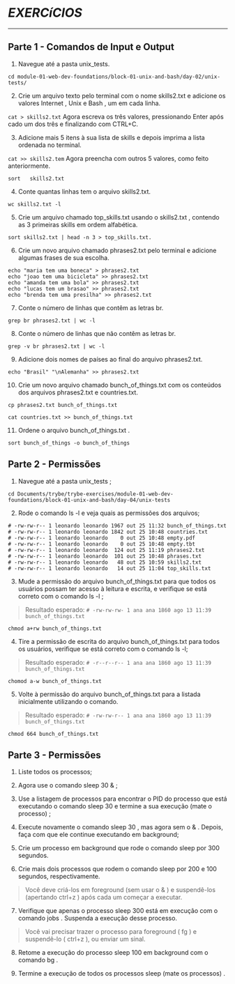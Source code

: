# *EXERCíCIOS*

----

## **Parte 1 - Comandos de Input e Output**

1. Navegue até a pasta unix_tests.

`cd module-01-web-dev-foundations/block-01-unix-and-bash/day-02/unix-tests/`

2. Crie um arquivo texto pelo terminal com o nome skills2.txt e adicione os valores Internet , Unix e Bash , um em cada linha.

`cat > skills2.txt` Agora escreva os três valores, pressionando Enter após cado um dos três e finalizando com CTRL+C.

3. Adicione mais 5 itens à sua lista de skills e depois imprima a lista ordenada no terminal.

`cat >> skills2.tem` Agora preencha com outros 5 valores, como feito anteriormente.

`sort	skills2.txt`

4. Conte quantas linhas tem o arquivo skills2.txt.

`wc skills2.txt -l`

5. Crie um arquivo chamado top_skills.txt usando o skills2.txt , contendo as 3 primeiras skills em ordem alfabética.

`sort skills2.txt | head -n 3 > top_skills.txt.`

6. Crie um novo arquivo chamado phrases2.txt pelo terminal e adicione algumas frases de sua escolha.

`echo "maria tem uma boneca" > phrases2.txt`</br>
`echo "joao tem uma bicicleta" >> phrases2.txt`</br>
`echo "amanda tem uma bola" >> phrases2.txt`</br>
`echo "lucas tem um brasao" >> phrases2.txt`</br>
`echo "brenda tem uma presilha" >> phrases2.txt`</br>

7. Conte o número de linhas que contêm as letras br.

`grep br phrases2.txt | wc -l`

8. Conte o número de linhas que não contêm as letras br.

`grep -v br phrases2.txt | wc -l`

9. Adicione dois nomes de países ao final do arquivo phrases2.txt.

`echo "Brasil" "\nAlemanha" >> phrases2.txt`

10. Crie um novo arquivo chamado bunch_of_things.txt com os conteúdos dos arquivos phrases2.txt e countries.txt.

`cp phrases2.txt bunch_of_things.txt`

`cat countries.txt >> bunch_of_things.txt`

11. Ordene o arquivo bunch_of_things.txt .

`sort bunch_of_things -o bunch_of_things`

## Parte 2 - Permissões

1. Navegue até a pasta unix_tests ;

`cd Documents/trybe/trybe-exercises/module-01-web-dev-foundations/block-01-unix-and-bash/day-04/unix-tests`

2. Rode o comando ls -l e veja quais as permissões dos arquivos;

`# -rw-rw-r-- 1 leonardo leonardo 1967 out 25 11:32 bunch_of_things.txt`</br>
`# -rw-rw-r-- 1 leonardo leonardo 1842 out 25 10:48 countries.txt`</br>
`# -rw-rw-r-- 1 leonardo leonardo    0 out 25 10:48 empty.pdf`</br>
`# -rw-rw-r-- 1 leonardo leonardo    0 out 25 10:48 empty.tbt`</br>
`# -rw-rw-r-- 1 leonardo leonardo  124 out 25 11:19 phrases2.txt`</br>
`# -rw-rw-r-- 1 leonardo leonardo  101 out 25 10:48 phrases.txt`</br>
`# -rw-rw-r-- 1 leonardo leonardo   48 out 25 10:59 skills2.txt`</br>
`# -rw-rw-r-- 1 leonardo leonardo   14 out 25 11:04 top_skills.txt`</br>

3. Mude a permissão do arquivo bunch_of_things.txt para que todos os usuários possam ter acesso à leitura e escrita, e verifique se está correto com o comando ls -l ;
> Resultado esperado:
`# -rw-rw-rw- 1 ana ana 1860 ago 13 11:39 bunch_of_things.txt`

`chmod a+rw bunch_of_things.txt`

4. Tire a permissão de escrita do arquivo bunch_of_things.txt para todos os usuários, verifique se está correto com o comando ls -l;
> Resultado esperado: 
`# -r--r--r-- 1 ana ana 1860 ago 13 11:39 bunch_of_things.txt`

`chomod a-w bunch_of_things.txt`

5. Volte à permissão do arquivo bunch_of_things.txt para a listada inicialmente utilizando o comando.
> Resultado esperado: 
`# -rw-rw-r-- 1 ana ana 1860 ago 13 11:39 bunch_of_things.txt`

`chmod 664 bunch_of_things.txt`

## Parte 3 - Permissões

1. Liste todos os processos;

2. Agora use o comando sleep 30 & ;

3. Use a listagem de processos para encontrar o PID do processo que está executando o comando sleep 30 e termine a sua execução (mate o processo) ;

4. Execute novamente o comando sleep 30 , mas agora sem o & . Depois, faça com que ele continue executando em background;

5. Crie um processo em background que rode o comando sleep por 300 segundos.

6. Crie mais dois processos que rodem o comando sleep por 200 e 100 segundos, respectivamente.
> Você deve criá-los em foreground (sem usar o & ) e suspendê-los (apertando ctrl+z ) após cada um começar a executar.

7. Verifique que apenas o processo sleep 300 está em execução com o comando jobs . Suspenda a execução desse processo.
> Você vai precisar trazer o processo para foreground ( fg ) e suspendê-lo ( ctrl+z ), ou enviar um sinal.

8. Retome a execução do processo sleep 100 em background com o comando bg .

9. Termine a execução de todos os processos sleep (mate os processos) .